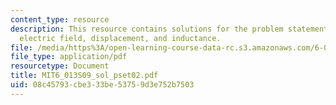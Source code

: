 ```yaml
---
content_type: resource
description: This resource contains solutions for the problem statements related to
  electric field, displacement, and inductance.
file: /media/https%3A/open-learning-course-data-rc.s3.amazonaws.com/6-013-electromagnetics-and-applications-spring-2009/08c45793cbe333be53759d3e752b7503_MIT6_013S09_sol_pset02.pdf
file_type: application/pdf
resourcetype: Document
title: MIT6_013S09_sol_pset02.pdf
uid: 08c45793-cbe3-33be-5375-9d3e752b7503
---
```

